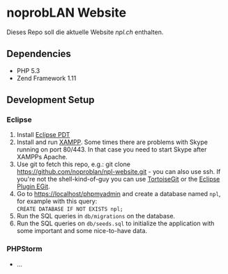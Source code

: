 # noprobLAN Website

Dieses Repo soll die aktuelle Website _npl.ch_ enthalten.

## Dependencies

* PHP 5.3
* Zend Framework 1.11

## Development Setup

### Eclipse
1. Install [Eclipse PDT](https://www.eclipse.org/pdt/)
2. Install and run [XAMPP](https://www.apachefriends.org/download.html). Some times there are problems with Skype running on port 80/443. In that case you need to start Skype after XAMPPs Apache. 
3. Use git to fetch this repo, e.g.: git clone https://github.com/noproblan/npl-website.git - you can also use ssh. If you're not the shell-kind-of-guy you can use [TortoiseGit](https://code.google.com/p/tortoisegit/) or the [Eclipse Plugin EGit](https://www.eclipse.org/egit/).
4. Go to [https://localhost/phpmyadmin](https://localhost/phpmyadmin) and create a database named `npl`, for example with this query:<br/>`CREATE DATABASE IF NOT EXISTS npl;`
5. Run the SQL queries in `db/migrations` on the database.
6. Run the SQL queries on `db/seeds.sql` to initialize the application with some important and some nice-to-have data.

### PHPStorm
* ...

